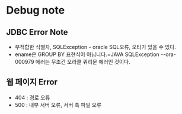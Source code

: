 # Debug note

## JDBC Error Note

* 부적합한 식별자, SQLException - oracle SQL오류, 오타가 있을 수 있다.
* ename은 GROUP BY 표현식이 아닙니다.=JAVA SQLException --ora-000979 에러는 무조건 오라클 쿼리문 에러인 것이다.

## 웹 페이지 Error

* 404 : 경로 오류
* 500 : 내부 서버 오류, 서버 측 파일 오류



